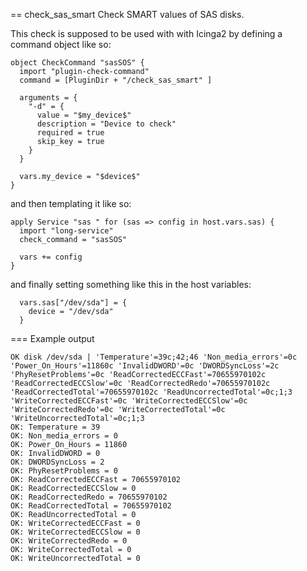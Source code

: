 == check_sas_smart
Check SMART values of SAS disks.

This check is supposed to be used with with Icinga2 by defining a command
object like so:
```
object CheckCommand "sasSOS" {
  import "plugin-check-command"
  command = [PluginDir + "/check_sas_smart" ]

  arguments = {
    "-d" = {
      value = "$my_device$"
      description = "Device to check"
      required = true
      skip_key = true
    }
  }
  
  vars.my_device = "$device$"
}
```
and then templating it like so:
```
apply Service "sas " for (sas => config in host.vars.sas) {
  import "long-service"
  check_command = "sasSOS"

  vars += config
}
```
and finally setting something like this in the host variables:
```
  vars.sas["/dev/sda"] = {
    device = "/dev/sda"
  }
```

=== Example output
```
OK disk /dev/sda | 'Temperature'=39c;42;46 'Non_media_errors'=0c 'Power_On_Hours'=11860c 'InvalidDWORD'=0c 'DWORDSyncLoss'=2c 'PhyResetProblems'=0c 'ReadCorrectedECCFast'=70655970102c 'ReadCorrectedECCSlow'=0c 'ReadCorrectedRedo'=70655970102c 'ReadCorrectedTotal'=70655970102c 'ReadUncorrectedTotal'=0c;1;3 'WriteCorrectedECCFast'=0c 'WriteCorrectedECCSlow'=0c 'WriteCorrectedRedo'=0c 'WriteCorrectedTotal'=0c 'WriteUncorrectedTotal'=0c;1;3
OK: Temperature = 39
OK: Non_media_errors = 0
OK: Power_On_Hours = 11860
OK: InvalidDWORD = 0
OK: DWORDSyncLoss = 2
OK: PhyResetProblems = 0
OK: ReadCorrectedECCFast = 70655970102
OK: ReadCorrectedECCSlow = 0
OK: ReadCorrectedRedo = 70655970102
OK: ReadCorrectedTotal = 70655970102
OK: ReadUncorrectedTotal = 0
OK: WriteCorrectedECCFast = 0
OK: WriteCorrectedECCSlow = 0
OK: WriteCorrectedRedo = 0
OK: WriteCorrectedTotal = 0
OK: WriteUncorrectedTotal = 0
```
